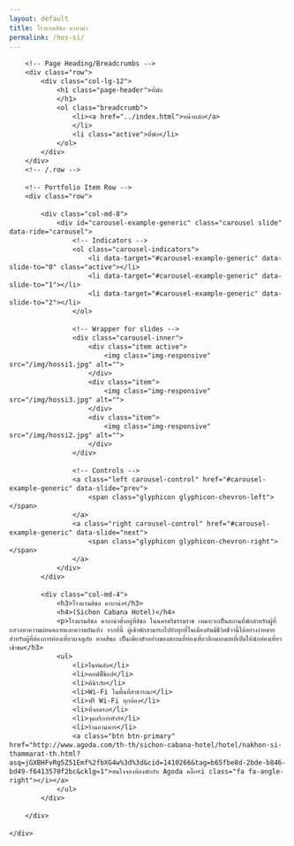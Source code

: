 ```yaml
---
layout: default
title: โรงแรมสิชล คาบาน่า
permalink: /hos-si/
---
```



<div class="container">

        <!-- Page Heading/Breadcrumbs -->
        <div class="row">
            <div class="col-lg-12">
                <h1 class="page-header">ที่พัก
                </h1>
                <ol class="breadcrumb">
                    <li><a href="../index.html">หน้าหลัก</a>
                    </li>
                    <li class="active">ที่พัก</li>
                </ol>
            </div>
        </div>
        <!-- /.row -->

        <!-- Portfolio Item Row -->
        <div class="row">

            <div class="col-md-8">
                <div id="carousel-example-generic" class="carousel slide" data-ride="carousel">
                    <!-- Indicators -->
                    <ol class="carousel-indicators">
                        <li data-target="#carousel-example-generic" data-slide-to="0" class="active"></li>
                        <li data-target="#carousel-example-generic" data-slide-to="1"></li>
                        <li data-target="#carousel-example-generic" data-slide-to="2"></li>
                    </ol>

                    <!-- Wrapper for slides -->
                    <div class="carousel-inner">
                        <div class="item active">
                            <img class="img-responsive" src="/img/hossi1.jpg" alt="">
                        </div>
                        <div class="item">
                            <img class="img-responsive" src="/img/hossi3.jpg" alt="">
                        </div>
                        <div class="item">
                            <img class="img-responsive" src="/img/hossi2.jpg" alt="">
                        </div>
                    </div>

                    <!-- Controls -->
                    <a class="left carousel-control" href="#carousel-example-generic" data-slide="prev">
                        <span class="glyphicon glyphicon-chevron-left"></span>
                    </a>
                    <a class="right carousel-control" href="#carousel-example-generic" data-slide="next">
                        <span class="glyphicon glyphicon-chevron-right"></span>
                    </a>
                </div>
            </div>

            <div class="col-md-4">
                <h3>โรงแรมสิชล คาบาน่า</h3>
                <h4>(Sichon Cabana Hotel)</h4>
                <p>โรงแรมสิชล คาบาน่าตั้งอยู่ที่สิชล ในนครศรีธรรมราช เหมาะจะเป็นสถานที่พักสำหรับผู้ที่แสวงหาความผ่อนคลายและความบันเทิง จากที่นี้ ผู้เข้าพักสามารถไปยังทุกที่ในเมืองอันมีชีวิตชีวานี้ได้อย่างง่ายดาย สำหรับผู้ที่ต้องการท่องเที่ยวผจญภัย หาดสิชล เป็นเพียงตัวอย่างของสถานที่ท่องเที่ยวอีกมากมายที่เปิดให้นักท่องเที่ยวเข้าชม</h3>
                <ul>
                    <li>ไนท์คลับ</li>
                    <li>คอฟฟี่ช๊อป</li>
                    <li>ต้นิรภัย</li>
                    <li>Wi-Fi ในพื้นที่สาธารณะ</li>
                    <li>ฟรี Wi-Fi ทุกห้อง</li>
                    <li>ที่จอดรถ</li>
                    <li>จุดบริการทัวร์</li>
                    <li>ร้านอานหาร</li>
                    <a class="btn btn-primary" href="http://www.agoda.com/th-th/sichon-cabana-hotel/hotel/nakhon-si-thammarat-th.html?asq=jGXBHFvRg5Z51Emf%2fbXG4w%3d%3d&cid=1410266&tag=b65fbe8d-2bde-b846-bd49-f6413570f2bc&cklg=1">สนใจจองห้องพักกับ Agoda คลิ๊ก<i class="fa fa-angle-right"></i></a>
                </ul>
            </div>

        </div>

    </div>
